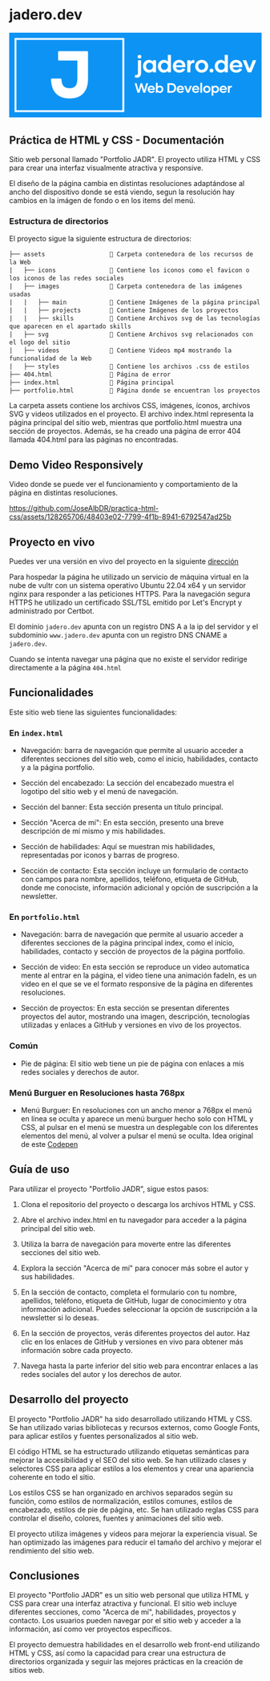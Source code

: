 # jadero.dev

<p align="center">
  <img src="https://github.com/JoseAlbDR/practica-html-css/blob/main/assets/svg/background-logo.svg" alt="jadero Logo">
</p>

## Práctica de HTML y CSS - Documentación

Sitio web personal llamado "Portfolio JADR". El proyecto utiliza HTML y CSS para crear una interfaz visualmente atractiva y responsive.

El diseño de la página cambia en distintas resoluciones adaptándose al ancho del dispositivo donde se está viendo, segun la resolución hay cambios en la imágen de fondo o en los items del menú.

### Estructura de directorios

El proyecto sigue la siguiente estructura de directorios:

```
├── assets                  📁 Carpeta contenedora de los recursos de la Web
|   ├── icons               📁 Contiene los iconos como el favicon o los iconos de las redes sociales
|   ├── images              📁 Carpeta contenedora de las imágenes usadas
|   |   ├── main            📁 Contiene Imágenes de la página principal
|   |   ├── projects        📁 Contiene Imágenes de los proyectos
|   |   ├── skills          📁 Contiene Archivos svg de las tecnologías que aparecen en el apartado skills
|   ├── svg                 📁 Contiene Archivos svg relacionados con el logo del sitio 
|   ├── videos              📁 Contiene Videos mp4 mostrando la funcionalidad de la Web     
|   ├── styles              📁 Contiene los archivos .css de estilos     
├── 404.html                📄 Página de error
├── index.html              📄 Página principal
├── portfolio.html          📄 Página donde se encuentran los proyectos
```

La carpeta assets contiene los archivos CSS, imágenes, íconos, archivos SVG y videos utilizados en el proyecto. El archivo index.html representa la página principal del sitio web, mientras que portfolio.html muestra una sección de proyectos. Además, se ha creado una página de error 404 llamada 404.html para las páginas no encontradas.

## Demo Video Responsively

Video donde se puede ver el funcionamiento y comportamiento de la página en distintas resoluciones.

https://github.com/JoseAlbDR/practica-html-css/assets/128265706/48403e02-7799-4f1b-8941-6792547ad25b

## Proyecto en vivo

Puedes ver una versión en vivo del proyecto en la siguiente [dirección](https://www.jadero.dev/)

Para hospedar la página he utilizado un servicio de máquina virtual en la nube de vultr con un sistema operativo Ubuntu 22.04 x64 y un servidor nginx para responder a las peticiones HTTPS. Para la navegación segura HTTPS he utilizado un certificado SSL/TSL emitido por Let's Encrypt y administrado por Certbot.

El dominio `jadero.dev` apunta con un registro DNS A a la ip del servidor y el subdominio `www.jadero.dev` apunta con un registro DNS CNAME a `jadero.dev`.

Cuando se intenta navegar una página que no existe el servidor redirige directamente a la página `404.html`

## Funcionalidades

Este sitio web tiene las siguientes funcionalidades:

### En `index.html`

- Navegación: barra de navegación que permite al usuario acceder a diferentes secciones del sitio web, como el inicio, habilidades, contacto y a la página portfolio.

- Sección del encabezado: La sección del encabezado muestra el logotipo del sitio web y el menú de navegación.

- Sección del banner: Esta sección presenta un título principal.

- Sección "Acerca de mí": En esta sección, presento una breve descripción de mí mismo y mis habilidades.

- Sección de habilidades: Aquí se muestran mis habilidades, representadas por iconos y barras de progreso.

- Sección de contacto: Esta sección incluye un formulario de contacto con campos para nombre, apellidos, teléfono, etiqueta de GitHub, donde me conociste, información adicional y opción de suscripción a la newsletter.

### En `portfolio.html`

- Navegación: barra de navegación que permite al usuario acceder a diferentes secciones de la página principal index, como el inicio, habilidades, contacto y sección de proyectos de la página portfolio.

- Sección de video: En esta sección se reproduce un video automatica mente al entrar en la página, el video tiene una animación fadeIn, es un video en el que se ve el formato responsive de la página en diferentes resoluciones.

- Sección de proyectos: En esta sección se presentan diferentes proyectos del autor, mostrando una imagen, descripción, tecnologías utilizadas y enlaces a GitHub y versiones en vivo de los proyectos.

### Común

- Pie de página: El sitio web tiene un pie de página con enlaces a mis redes sociales y derechos de autor.
  
### Menú Burguer en Resoluciones hasta 768px

- Menú Burguer: En resoluciones con un ancho menor a 768px el menú en línea se oculta y aparece un menú burguer hecho solo con HTML y CSS, al pulsar en el menú se muestra un desplegable con los diferentes elementos del menú, al volver a pulsar el menú se oculta. Idea original de este [Codepen](https://codepen.io/alvarotrigo/pen/MWEJEWG)
  
## Guía de uso

Para utilizar el proyecto "Portfolio JADR", sigue estos pasos:

1. Clona el repositorio del proyecto o descarga los archivos HTML y CSS.

2. Abre el archivo index.html en tu navegador para acceder a la página principal del sitio web.

3. Utiliza la barra de navegación para moverte entre las diferentes secciones del sitio web.

4. Explora la sección "Acerca de mí" para conocer más sobre el autor y sus habilidades.

5. En la sección de contacto, completa el formulario con tu nombre, apellidos, teléfono, etiqueta de GitHub, lugar de conocimiento y otra información adicional. Puedes seleccionar la opción de suscripción a la newsletter si lo deseas.

6. En la sección de proyectos, verás diferentes proyectos del autor. Haz clic en los enlaces de GitHub y versiones en vivo para obtener más información sobre cada proyecto.

7. Navega hasta la parte inferior del sitio web para encontrar enlaces a las redes sociales del autor y los derechos de autor.

## Desarrollo del proyecto

El proyecto "Portfolio JADR" ha sido desarrollado utilizando HTML y CSS. Se han utilizado varias bibliotecas y recursos externos, como Google Fonts, para aplicar estilos y fuentes personalizados al sitio web.

El código HTML se ha estructurado utilizando etiquetas semánticas para mejorar la accesibilidad y el SEO del sitio web. Se han utilizado clases y selectores CSS para aplicar estilos a los elementos y crear una apariencia coherente en todo el sitio.

Los estilos CSS se han organizado en archivos separados según su función, como estilos de normalización, estilos comunes, estilos de encabezado, estilos de pie de página, etc. Se han utilizado reglas CSS para controlar el diseño, colores, fuentes y animaciones del sitio web.

El proyecto utiliza imágenes y videos para mejorar la experiencia visual. Se han optimizado las imágenes para reducir el tamaño del archivo y mejorar el rendimiento del sitio web.

## Conclusiones

El proyecto "Portfolio JADR" es un sitio web personal que utiliza HTML y CSS para crear una interfaz atractiva y funcional. El sitio web incluye diferentes secciones, como "Acerca de mí", habilidades, proyectos y contacto. Los usuarios pueden navegar por el sitio web y acceder a la información, así como ver proyectos específicos.

El proyecto demuestra habilidades en el desarrollo web front-end utilizando HTML y CSS, así como la capacidad para crear una estructura de directorios organizada y seguir las mejores prácticas en la creación de sitios web.
